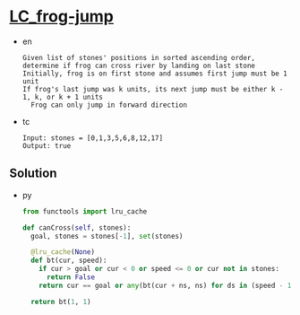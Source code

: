 # [LC_frog-jump](https://leetcode.com/problems/frog-jump)

* en

  ```en
  Given list of stones' positions in sorted ascending order, determine if frog can cross river by landing on last stone
  Initially, frog is on first stone and assumes first jump must be 1 unit
  If frog's last jump was k units, its next jump must be either k - 1, k, or k + 1 units
    Frog can only jump in forward direction
  ```

* tc

  ```tc
  Input: stones = [0,1,3,5,6,8,12,17]
  Output: true
  ```

## Solution

* py

  ```py
  from functools import lru_cache

  def canCross(self, stones):
    goal, stones = stones[-1], set(stones)

    @lru_cache(None)
    def bt(cur, speed):
      if cur > goal or cur < 0 or speed <= 0 or cur not in stones:
        return False
      return cur == goal or any(bt(cur + ns, ns) for ds in (speed - 1, speed, speed + 1) if cur + ns in stones)

    return bt(1, 1)
  ```
